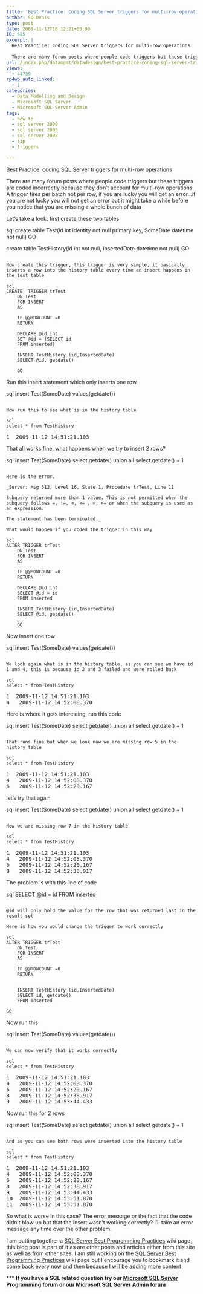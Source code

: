 ```yaml
---
title: 'Best Practice: Coding SQL Server triggers for multi-row operations'
author: SQLDenis
type: post
date: 2009-11-12T18:12:21+00:00
ID: 625
excerpt: |
  Best Practice: coding SQL Server triggers for multi-row operations
  
  There are many forum posts where people code triggers but these triggers are coded incorrectly because they don't account for multi-row operations. A trigger fires per batch not per r&hellip;
url: /index.php/datamgmt/datadesign/best-practice-coding-sql-server-triggers/
views:
  - 44739
rp4wp_auto_linked:
  - 1
categories:
  - Data Modelling and Design
  - Microsoft SQL Server
  - Microsoft SQL Server Admin
tags:
  - how to
  - sql server 2000
  - sql server 2005
  - sql server 2008
  - tip
  - triggers

---
```

Best Practice: coding SQL Server triggers for multi-row operations

There are many forum posts where people code triggers but these triggers are coded incorrectly because they don&#8217;t account for multi-row operations. A trigger fires per batch not per row, if you are lucky you will get an error&#8230;if you are not lucky you will not get an error but it might take a while before you notice that you are missing a whole bunch of data
  
Let&#8217;s take a look, first create these two tables

sql
create table Test(id int identity not null primary key, 
			SomeDate datetime not null)
GO

create table TestHistory(id int  not null, 
			InsertedDate datetime not null)
GO
```

Now create this trigger, this trigger is very simple, it basically inserts a row into the history table every time an insert happens in the test table

sql
CREATE  TRIGGER trTest
    ON Test
    FOR INSERT
    AS
     
    IF @@ROWCOUNT =0
    RETURN
     
    DECLARE @id int
    SET @id = (SELECT id 
    FROM inserted)
    
    INSERT TestHistory (id,InsertedDate)
    SELECT @id, getdate()
    
    GO
```

Run this insert statement which only inserts one row

sql
insert Test(SomeDate) values(getdate())
```

Now run this to see what is in the history table

sql
select * from TestHistory
```

<pre>1	2009-11-12 14:51:21.103</pre>

That all works fine, what happens when we try to insert 2 rows?

sql
insert Test(SomeDate)
select getdate()
union all
select getdate() + 1
```

Here is the error.

_Server: Msg 512, Level 16, State 1, Procedure trTest, Line 11
  
Subquery returned more than 1 value. This is not permitted when the subquery follows =, !=, <, <= , >, >= or when the subquery is used as an expression.
  
The statement has been terminated._

What would happen if you coded the trigger in this way

sql
ALTER TRIGGER trTest
    ON Test
    FOR INSERT
    AS
     
    IF @@ROWCOUNT =0
    RETURN
     
    DECLARE @id int
    SELECT @id = id 
    FROM inserted
    
    INSERT TestHistory (id,InsertedDate)
    SELECT @id, getdate()
    
    GO
```
Now insert one row

sql
insert Test(SomeDate) values(getdate())
```

We look again what is in the history table, as you can see we have id 1 and 4, this is because id 2 and 3 failed and were rolled back

sql
select * from TestHistory
```

<pre>1	2009-11-12 14:51:21.103
4	2009-11-12 14:52:08.370</pre>

Here is where it gets interesting, run this code

sql
insert Test(SomeDate)
select getdate()
union all
select getdate() + 1
```

That runs fine but when we look now we are missing row 5 in the history table

sql
select * from TestHistory
```

<pre>1	2009-11-12 14:51:21.103
4	2009-11-12 14:52:08.370
6	2009-11-12 14:52:20.167</pre>

let&#8217;s try that again

sql
insert Test(SomeDate)
select getdate()
union all
select getdate() + 1
```

Now we are missing row 7 in the history table

sql
select * from TestHistory
```

<pre>1	2009-11-12 14:51:21.103
4	2009-11-12 14:52:08.370
6	2009-11-12 14:52:20.167
8	2009-11-12 14:52:38.917</pre>

The problem is with this line of code

sql
SELECT @id = id FROM inserted
```

@id will only hold the value for the row that was returned last in the result set

Here is how you would change the trigger to work correctly

sql
ALTER TRIGGER trTest
    ON Test
    FOR INSERT
    AS
     
    IF @@ROWCOUNT =0
    RETURN
     
        
    INSERT TestHistory (id,InsertedDate)
    SELECT id, getdate()
    FROM inserted
    
GO
```

Now run this

sql
insert Test(SomeDate) values(getdate())
```

We can now verify that it works correctly

sql
select * from TestHistory
```

<pre>1	2009-11-12 14:51:21.103
4	2009-11-12 14:52:08.370
6	2009-11-12 14:52:20.167
8	2009-11-12 14:52:38.917
9	2009-11-12 14:53:44.433</pre>

Now run this for 2 rows

sql
insert Test(SomeDate)
select getdate()
union all
select getdate() + 1
```

And as you can see both rows were inserted into the history table

sql
select * from TestHistory
```

<pre>1	2009-11-12 14:51:21.103
4	2009-11-12 14:52:08.370
6	2009-11-12 14:52:20.167
8	2009-11-12 14:52:38.917
9	2009-11-12 14:53:44.433
10	2009-11-12 14:53:51.870
11	2009-11-12 14:53:51.870</pre>

So what is worse in this case? The error message or the fact that the code didn&#8217;t blow up but that the insert wasn&#8217;t working correctly? I&#8217;ll take an error message any time over the other problem.

I am putting together a [SQL Server Best Programming Practices][1] wiki page, this blog post is part of it as are other posts and articles either from this site as well as from other sites. I am still working on the [SQL Server Best Programming Practices][1] wiki page but I encourage you to bookmark it and come back every now and then because I will be adding more content



\*** **If you have a SQL related question try our [Microsoft SQL Server Programming][2] forum or our [Microsoft SQL Server Admin][3] forum**<ins></ins>

 [1]: http://wiki.ltd.local/index.php/SQL_Server_Programming_Best_Practices
 [2]: http://forum.ltd.local/viewforum.php?f=17
 [3]: http://forum.ltd.local/viewforum.php?f=22